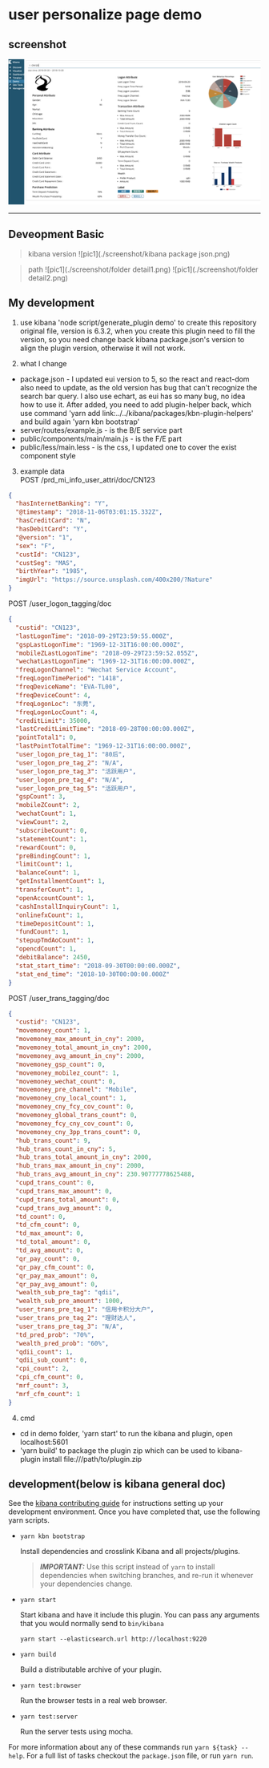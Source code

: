 # user personalize page demo

## screenshot
![pic1](./screenshot/screenshot.png)

---

## Deveopment Basic
> kibana version
![pic1](./screenshot/kibana package json.png)

> path
![pic1](./screenshot/folder detail1.png)
![pic1](./screenshot/folder detail2.png)


## My development

1. use kibana 'node script/generate_plugin demo' to create this repository original file, version is 6.3.2, when you create this plugin need to fill the version, so you need change back kibana package.json's version to align the plugin version, otherwise it will not work.  

2. what I change  
* package.json - I updated eui version to 5, so the react and react-dom also need to update, as the old version has bug that can't recognize the search bar query. I also use echart, as eui has so many bug, no idea how to use it. After added, you need to add plugin-helper back, which use command 'yarn add link:../../kibana/packages/kbn-plugin-helpers' and build again 'yarn kbn bootstrap'  
* server/routes/example.js - is the B/E service part  
* public/components/main/main.js - is the F/E part  
* public/less/main.less - is the css, I updated one to cover the exist component style  

3. example data  
POST /prd_mi_info_user_attri/doc/CN123
```json  
{
  "hasInternetBanking": "Y",
  "@timestamp": "2018-11-06T03:01:15.332Z",
  "hasCreditCard": "N",
  "hasDebitCard": "Y",
  "@version": "1",
  "sex": "F",
  "custId": "CN123",
  "custSeg": "MAS",
  "birthYear": "1985",
  "imgUrl": "https://source.unsplash.com/400x200/?Nature"
}  
```

POST /user_logon_tagging/doc 
```json
{
  "custid": "CN123",
  "lastLogonTime": "2018-09-29T23:59:55.000Z",
  "gspLastLogonTime": "1969-12-31T16:00:00.000Z",
  "mobileZLastLogonTime": "2018-09-29T23:59:52.055Z",
  "wechatLastLogonTime": "1969-12-31T16:00:00.000Z",
  "freqLogonChannel": "Wechat Service Account",
  "freqLogonTimePeriod": "1418",
  "freqDeviceName": "EVA-TL00",
  "freqDeviceCount": 4,
  "freqLogonLoc": "东莞",
  "freqLogonLocCount": 4,
  "creditLimit": 35000,
  "lastCreditLimitTime": "2018-09-28T00:00:00.000Z",
  "pointTotal1": 0,
  "lastPointTotalTime": "1969-12-31T16:00:00.000Z",
  "user_logon_pre_tag_1": "80后",
  "user_logon_pre_tag_2": "N/A",
  "user_logon_pre_tag_3": "活跃用户",
  "user_logon_pre_tag_4": "N/A",
  "user_logon_pre_tag_5": "活跃用户",
  "gspCount": 3,
  "mobileZCount": 2,
  "wechatCount": 1,
  "viewCount": 2,
  "subscribeCount": 0,
  "statementCount": 1,
  "rewardCount": 0,
  "preBindingCount": 1,
  "limitCount": 1,
  "balanceCount": 1,
  "getInstallmentCount": 1,
  "transferCount": 1,
  "openAccountCount": 1,
  "cashInstallInquiryCount": 1,
  "onlinefxCount": 1,
  "timeDepositCount": 1,
  "fundCount": 1,
  "stepupTmdAoCount": 1,
  "opencdCount": 1,
  "debitBalance": 2450,
  "stat_start_time": "2018-09-30T00:00:00.000Z",
  "stat_end_time": "2018-10-30T00:00:00.000Z"
}
```

POST /user_trans_tagging/doc
```json
{
  "custid": "CN123",
  "movemoney_count": 1,
  "movemoney_max_amount_in_cny": 2000,
  "movemoney_total_amount_in_cny": 2000,
  "movemoney_avg_amount_in_cny": 2000,
  "movemoney_gsp_count": 0,
  "movemoney_mobilez_count": 1,
  "movemoney_wechat_count": 0,
  "movemoney_pre_channel": "Mobile",
  "movemoney_cny_local_count": 1,
  "movemoney_cny_fcy_cov_count": 0,
  "movemoney_global_trans_count": 0,
  "movemoney_fcy_cny_cov_count": 0,
  "movemoney_cny_3pp_trans_count": 0,
  "hub_trans_count": 9,
  "hub_trans_count_in_cny": 5,
  "hub_trans_total_amount_in_cny": 2000,
  "hub_trans_max_amount_in_cny": 2000,
  "hub_trans_avg_amount_in_cny": 230.90777778625488,
  "cupd_trans_count": 0,
  "cupd_trans_max_amount": 0,
  "cupd_trans_total_amount": 0,
  "cupd_trans_avg_amount": 0,
  "td_count": 0,
  "td_cfm_count": 0,
  "td_max_amount": 0,
  "td_total_amount": 0,
  "td_avg_amount": 0,
  "qr_pay_count": 0,
  "qr_pay_cfm_count": 0,
  "qr_pay_max_amount": 0,
  "qr_pay_avg_amount": 0,
  "wealth_sub_pre_tag": "qdii",
  "wealth_sub_pre_amount": 1000,
  "user_trans_pre_tag_1": "信用卡积分大户",
  "user_trans_pre_tag_2": "理财达人",
  "user_trans_pre_tag_3": "N/A",
  "td_pred_prob": "70%",
  "wealth_pred_prob": "60%",
  "qdii_count": 1,
  "qdii_sub_count": 0,
  "cpi_count": 2,
  "cpi_cfm_count": 0,
  "mrf_count": 3,
  "mrf_cfm_count": 1
}
```

4. cmd
* cd in demo folder, 'yarn start' to run the kibana and plugin, open localhost:5601
* 'yarn build' to package the plugin zip which can be used to kibana-plugin install file:///path/to/plugin.zip


## development(below is kibana general doc)

See the [kibana contributing guide](https://github.com/elastic/kibana/blob/master/CONTRIBUTING.md) for instructions setting up your development environment. Once you have completed that, use the following yarn scripts.

  - `yarn kbn bootstrap`

    Install dependencies and crosslink Kibana and all projects/plugins.

    > ***IMPORTANT:*** Use this script instead of `yarn` to install dependencies when switching branches, and re-run it whenever your dependencies change.

  - `yarn start`

    Start kibana and have it include this plugin. You can pass any arguments that you would normally send to `bin/kibana`

      ```
      yarn start --elasticsearch.url http://localhost:9220
      ```

  - `yarn build`

    Build a distributable archive of your plugin.

  - `yarn test:browser`

    Run the browser tests in a real web browser.

  - `yarn test:server`

    Run the server tests using mocha.

For more information about any of these commands run `yarn ${task} --help`. For a full list of tasks checkout the `package.json` file, or run `yarn run`.
